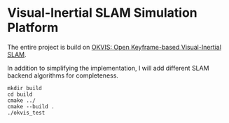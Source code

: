 # Visual-Inertial SLAM Simulation Platform

The entire project is build on [OKVIS: Open Keyframe-based Visual-Inertial SLAM](https://github.com/ethz-asl/okvis).

In addition to simplifying the implementation, I will add different SLAM backend algorithms for completeness.

```
mkdir build
cd build
cmake ../
cmake --build .
./okvis_test
```